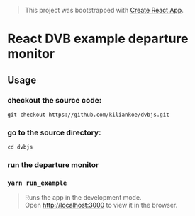 >This project was bootstrapped with [Create React App](https://github.com/facebookincubator/create-react-app).

# React DVB example departure monitor

## Usage

### checkout the source code:

`git checkout https://github.com/kiliankoe/dvbjs.git`

### go to the source directory:

`cd dvbjs`

### run the departure monitor

### `yarn run_example`

> Runs the app in the development mode.<br>
Open [http://localhost:3000](http://localhost:3000) to view it in the browser.

